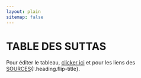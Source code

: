 ```yaml
---
layout: plain
sitemap: false
---
```



# TABLE DES SUTTAS
Pour éditer le tableau, [clicker ici](https://docs.google.com/spreadsheets/d/1oaNpv9M5f5pc6gEi2Pl2Wya4NUf7P8hQfvhBSVPdQto/edit?usp=sharing) et pour les liens des [SOURCES](/SOURCES){:.heading.flip-title}.


<script type="module" src="https://ajax.googleapis.com/ajax/libs/jquery/1.7.1/jquery.min.js"></script>
<script type="module" src="https://cdnjs.cloudflare.com/ajax/libs/PapaParse/4.1.2/papaparse.js"></script>
<script>
  function arrayToTable(tableData) {
    var table = $('<table></table>');
    $(tableData).each(function(i, rowData) {
      var row = $('<tr></tr>');
      $(rowData).each(function(j, cellData) {
        row.append($('<td>' + cellData + '</td>'));
      });
      table.append(row);
    });
    return table;
  }

  $.ajax({
    type: "GET",
    url: "https://docs.google.com/spreadsheets/d/e/2PACX-1vS6JJL3ePsnRKYtZ2926L8KnmujZIPi5EpRPtNLveuGiMyNcDlawbfbcydOZK3PI6fDgLeunx_3NFWm/pub?output=csv",
    success: function(data) {
      $('article').append(arrayToTable(Papa.parse(data).data));
    }
  });
</script>
